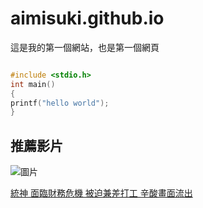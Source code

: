 # aimisuki.github.io

這是我的第一個網站，也是第一個網頁

```c

#include <stdio.h>
int main()
{
printf("hello world");
}


```

## 推薦影片
![圖片](https://i.imgur.com/SV2i4LY.jpg)

[統神 面臨財務危機 被迫兼差打工 辛酸畫面流出](https://www.youtube.com/watch?v=rddmVGgem2Q&list=PLUp1t9SPBl6qzubYABussMGyfmI3bIg4V)
